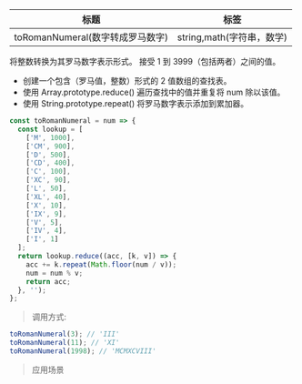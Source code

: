 | 标题                             | 标签                      |
| -------------------------------- | ------------------------- |
| toRomanNumeral(数字转成罗马数字) | string,math(字符串，数学) |

将整数转换为其罗马数字表示形式。 接受 1 到 3999（包括两者）之间的值。

- 创建一个包含（罗马值，整数）形式的 2 值数组的查找表。
- 使用 Array.prototype.reduce() 遍历查找中的值并重复将 num 除以该值。
- 使用 String.prototype.repeat() 将罗马数字表示添加到累加器。

```js
const toRomanNumeral = num => {
  const lookup = [
    ['M', 1000],
    ['CM', 900],
    ['D', 500],
    ['CD', 400],
    ['C', 100],
    ['XC', 90],
    ['L', 50],
    ['XL', 40],
    ['X', 10],
    ['IX', 9],
    ['V', 5],
    ['IV', 4],
    ['I', 1]
  ];
  return lookup.reduce((acc, [k, v]) => {
    acc += k.repeat(Math.floor(num / v));
    num = num % v;
    return acc;
  }, '');
};
```

> 调用方式:

```js
toRomanNumeral(3); // 'III'
toRomanNumeral(11); // 'XI'
toRomanNumeral(1998); // 'MCMXCVIII'
```

> 应用场景

